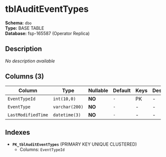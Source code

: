 # tblAuditEventTypes

**Schema:** `dbo`  
**Type:** BASE TABLE  
**Database:** fsp-165587 (Operator Replica)

## Description

*No description available*

## Columns (3)

| Column | Type | Nullable | Default | Keys | Description |
|--------|------|----------|---------|------|-------------|
| `EventTypeId` | `int(10,0)` | **NO** | `-` | PK | - |
| `EventType` | `varchar(200)` | **NO** | `-` | - | - |
| `LastModifiedTime` | `datetime(3)` | **NO** | `-` | - | - |

## Indexes

- **`PK_tblAuditEventTypes`** (PRIMARY KEY UNIQUE CLUSTERED)
  - Columns: `EventTypeId`
